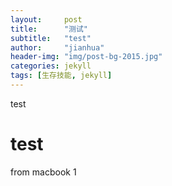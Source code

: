```yaml
---
layout:     post
title:      "测试"
subtitle:   "test"
author:     "jianhua"
header-img: "img/post-bg-2015.jpg"
categories: jekyll
tags: [生存技能, jekyll]
---
```

test
# test

from macbook
1